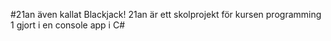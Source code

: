 #21an även kallat Blackjack!
21an är ett skolprojekt för kursen programming 1 gjort i en console app i C#
